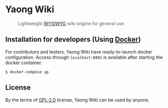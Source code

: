 # Yaong Wiki

> Lightweight [WYSIWYG](https://en.wikipedia.org/wiki/WYSIWYG) wiki engine for general use

## Installation for developers (Using [Docker](https://www.docker.com/))
For contributors and testers, Yaong Wiki have ready-to-launch docker configuration. Access through `localhost:8001` is available after starting the docker container.

```
$ docker-compose up
```

## License
By the terms of [GPL-2.0](#) license, Yaong Wiki can be used by anyone. 
